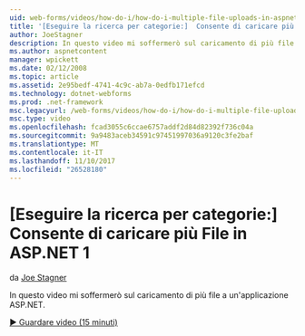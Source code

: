 ```yaml
---
uid: web-forms/videos/how-do-i/how-do-i-multiple-file-uploads-in-aspnet-1
title: '[Eseguire la ricerca per categorie:]  Consente di caricare più File in ASP.NET 1 | Documenti Microsoft'
author: JoeStagner
description: In questo video mi soffermerò sul caricamento di più file a un'applicazione ASP.NET.
ms.author: aspnetcontent
manager: wpickett
ms.date: 02/12/2008
ms.topic: article
ms.assetid: 2e95bedf-4741-4c9c-ab7a-0edfb171efcd
ms.technology: dotnet-webforms
ms.prod: .net-framework
msc.legacyurl: /web-forms/videos/how-do-i/how-do-i-multiple-file-uploads-in-aspnet-1
msc.type: video
ms.openlocfilehash: fcad3055c6ccae6757addf2d84d82392f736c04a
ms.sourcegitcommit: 9a9483aceb34591c97451997036a9120c3fe2baf
ms.translationtype: MT
ms.contentlocale: it-IT
ms.lasthandoff: 11/10/2017
ms.locfileid: "26528180"
---
```

<a name="how-do-i--multiple-file-uploads-in-aspnet-1"></a>[Eseguire la ricerca per categorie:]  Consente di caricare più File in ASP.NET 1
====================
da [Joe Stagner](https://github.com/JoeStagner)

In questo video mi soffermerò sul caricamento di più file a un'applicazione ASP.NET.

[&#9654; Guardare video (15 minuti)](https://channel9.msdn.com/Blogs/ASP-NET-Site-Videos/how-do-i-multiple-file-uploads-in-aspnet-1)
